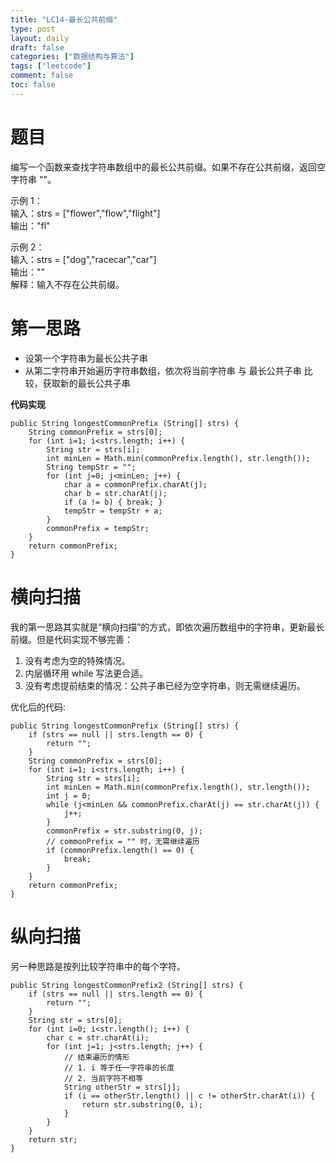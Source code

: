 ```yaml
---
title: "LC14-最长公共前缀"
type: post
layout: daily
draft: false
categories: ["数据结构与算法"]
tags: ["leetcode"]
comment: false
toc: false
---
```

# 题目
编写一个函数来查找字符串数组中的最长公共前缀。如果不存在公共前缀，返回空字符串 ""。

示例 1：\
输入：strs = ["flower","flow","flight"]\
输出："fl"

示例 2：\
输入：strs = ["dog","racecar","car"]\
输出：""\
解释：输入不存在公共前缀。

# 第一思路
- 设第一个字符串为最长公共子串
- 从第二字符串开始遍历字符串数组，依次将当前字符串 与 最长公共子串 比较，获取新的最长公共子串

**代码实现**

    public String longestCommonPrefix (String[] strs) {
        String commonPrefix = strs[0];
        for (int i=1; i<strs.length; i++) {
            String str = strs[i];
            int minLen = Math.min(commonPrefix.length(), str.length());
            String tempStr = "";
            for (int j=0; j<minLen; j++) {
                char a = commonPrefix.charAt(j);
                char b = str.charAt(j);
                if (a != b) { break; }
                tempStr = tempStr + a;
            }
            commonPrefix = tempStr;
        }
        return commonPrefix;
    }


# 横向扫描
我的第一思路其实就是“横向扫描”的方式，即依次遍历数组中的字符串，更新最长前缀。但是代码实现不够完善：
1. 没有考虑为空的特殊情况。
2. 内层循环用 while 写法更合适。
3. 没有考虑提前结束的情况：公共子串已经为空字符串，则无需继续遍历。

优化后的代码:

    public String longestCommonPrefix (String[] strs) {
        if (strs == null || strs.length == 0) {
            return "";
        }
        String commonPrefix = strs[0];
        for (int i=1; i<strs.length; i++) {
            String str = strs[i];
            int minLen = Math.min(commonPrefix.length(), str.length());
            int j = 0;
            while (j<minLen && commonPrefix.charAt(j) == str.charAt(j)) {
                j++;
            }
            commonPrefix = str.substring(0, j);
            // commonPrefix = "" 时，无需继续遍历
            if (commonPrefix.length() == 0) {
                break;
            }
        }
        return commonPrefix;
    }

# 纵向扫描
另一种思路是按列比较字符串中的每个字符。

    public String longestCommonPrefix2 (String[] strs) {
        if (strs == null || strs.length == 0) {
            return "";
        }
        String str = strs[0];
        for (int i=0; i<str.length(); i++) {
            char c = str.charAt(i);
            for (int j=1; j<strs.length; j++) {
                // 结束遍历的情形
                // 1. i 等于任一字符串的长度
                // 2. 当前字符不相等
                String otherStr = strs[j];
                if (i == otherStr.length() || c != otherStr.charAt(i)) {
                    return str.substring(0, i);
                }
            }
        }
        return str;
    }
